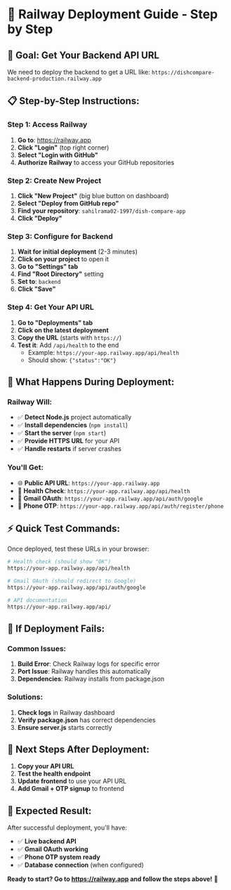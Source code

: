 # 🚂 Railway Deployment Guide - Step by Step

## **🎯 Goal: Get Your Backend API URL**
We need to deploy the backend to get a URL like: `https://dishcompare-backend-production.railway.app`

## **📋 Step-by-Step Instructions:**

### **Step 1: Access Railway**
1. **Go to**: https://railway.app
2. **Click "Login"** (top right corner)
3. **Select "Login with GitHub"**
4. **Authorize Railway** to access your GitHub repositories

### **Step 2: Create New Project**
1. **Click "New Project"** (big blue button on dashboard)
2. **Select "Deploy from GitHub repo"**
3. **Find your repository**: `sahilrama02-1997/dish-compare-app`
4. **Click "Deploy"**

### **Step 3: Configure for Backend**
1. **Wait for initial deployment** (2-3 minutes)
2. **Click on your project** to open it
3. **Go to "Settings" tab**
4. **Find "Root Directory"** setting
5. **Set to**: `backend`
6. **Click "Save"**

### **Step 4: Get Your API URL**
1. **Go to "Deployments" tab**
2. **Click on the latest deployment**
3. **Copy the URL** (starts with `https://`)
4. **Test it**: Add `/api/health` to the end
   - Example: `https://your-app.railway.app/api/health`
   - Should show: `{"status":"OK"}`

## **🔧 What Happens During Deployment:**

### **Railway Will:**
- ✅ **Detect Node.js** project automatically
- ✅ **Install dependencies** (`npm install`)
- ✅ **Start the server** (`npm start`)
- ✅ **Provide HTTPS URL** for your API
- ✅ **Handle restarts** if server crashes

### **You'll Get:**
- 🌐 **Public API URL**: `https://your-app.railway.app`
- 🔗 **Health Check**: `https://your-app.railway.app/api/health`
- 📧 **Gmail OAuth**: `https://your-app.railway.app/api/auth/google`
- 📱 **Phone OTP**: `https://your-app.railway.app/api/auth/register/phone`

## **⚡ Quick Test Commands:**

Once deployed, test these URLs in your browser:

```bash
# Health check (should show "OK")
https://your-app.railway.app/api/health

# Gmail OAuth (should redirect to Google)
https://your-app.railway.app/api/auth/google

# API documentation
https://your-app.railway.app/api/
```

## **🚨 If Deployment Fails:**

### **Common Issues:**
1. **Build Error**: Check Railway logs for specific error
2. **Port Issue**: Railway handles this automatically
3. **Dependencies**: Railway installs from package.json

### **Solutions:**
1. **Check logs** in Railway dashboard
2. **Verify package.json** has correct dependencies
3. **Ensure server.js** starts correctly

## **🎯 Next Steps After Deployment:**

1. **Copy your API URL**
2. **Test the health endpoint**
3. **Update frontend** to use your API URL
4. **Add Gmail + OTP signup** to frontend

## **📱 Expected Result:**

After successful deployment, you'll have:
- ✅ **Live backend API**
- ✅ **Gmail OAuth working**
- ✅ **Phone OTP system ready**
- ✅ **Database connection** (when configured)

**Ready to start? Go to https://railway.app and follow the steps above!** 🚀

